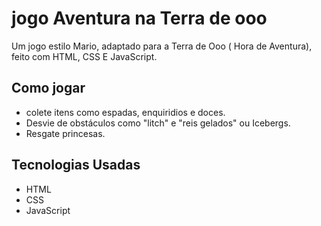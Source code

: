 # jogo Aventura na Terra de ooo
 Um jogo estilo Mario, adaptado para a Terra de Ooo ( Hora de Aventura), feito com HTML, CSS E JavaScript.

 ## Como jogar
 - colete itens como espadas, enquiridios e doces. 
 - Desvie de obstáculos como "litch" e "reis gelados" ou Icebergs.
 - Resgate princesas.

## Tecnologias Usadas
- HTML
- CSS
- JavaScript
